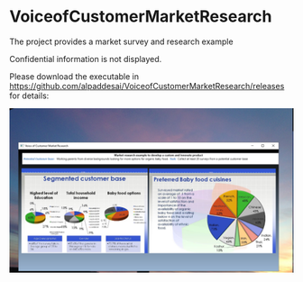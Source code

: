 # VoiceofCustomerMarketResearch

The project provides a market survey and research example

Confidential information is not displayed.

Please download the executable in https://github.com/alpaddesai/VoiceofCustomerMarketResearch/releases for details:

![image](VoC.png)

